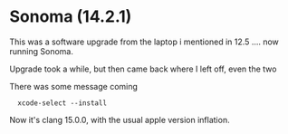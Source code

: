# Sonoma (14.2.1)

This was a software upgrade from the laptop i mentioned in 12.5 .... now running Sonoma.

Upgrade took a while, but then came back where I left off, even the two

There was some message coming 

      xcode-select --install


Now it's clang 15.0.0, with the usual apple version inflation.


